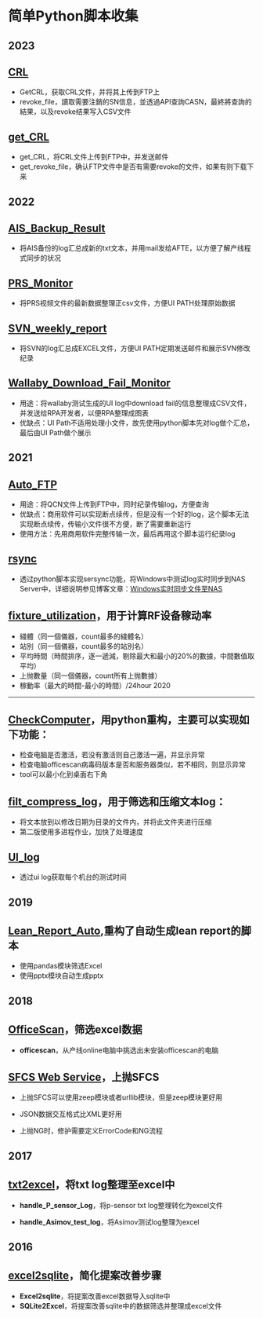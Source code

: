 简单Python脚本收集
===

2023
---

[CRL]()
---
- GetCRL，获取CRL文件，并将其上传到FTP上
- revoke_file，讀取需要注銷的SN信息，並透過API查詢CASN，最終將查詢的結果，以及revoke结果写入CSV文件

[get_CRL]()
---
- get_CRL，将CRL文件上传到FTP中，并发送邮件
- get_revoke_file，确认FTP文件中是否有需要revoke的文件，如果有则下载下来

2022
---

[AIS_Backup_Result]()
---
- 将AIS备份的log汇总成新的txt文本，并用mail发给AFTE，以方便了解产线程式同步的状况

[PRS_Monitor]()
---
- 将PRS视频文件的最新数据整理正csv文件，方便UI PATH处理原始数据

[SVN_weekly_report]()
---
- 将SVN的log汇总成EXCEL文件，方便UI PATH定期发送邮件和展示SVN修改纪录

[Wallaby_Download_Fail_Monitor]()
---
- 用途：将wallaby测试生成的UI log中download fail的信息整理成CSV文件，并发送给RPA开发者，以便RPA整理成图表
- 优缺点：UI Path不适用处理小文件，故先使用python脚本先对log做个汇总，最后由UI Path做个展示

2021
---

[Auto_FTP]()
---
- 用途：将QCN文件上传到FTP中，同时纪录传输log，方便查询
- 优缺点：商用软件可以实现断点续传，但是没有一个好的log，这个脚本无法实现断点续传，传输小文件很不方便，断了需要重新运行
- 使用方法：先用商用软件完整传输一次，最后再用这个脚本运行纪录log

[rsync]()
---
- 透过python脚本实现sersync功能，将Windows中测试log实时同步到NAS Server中，详细说明参见博客文章：[Windows实时同步文件至NAS](https://charles-miao.github.io/post/windows-rsync-realtime/)

[fixture_utilization](https://github.com/Charles-Miao/Python-in-Action/tree/master/fixture_utilization)，用于计算RF设备稼动率
---
- 綫體（同一個儀器，count最多的綫體名）
- 站別（同一個儀器，count最多的站別名）
- 平均時間（時間排序，逐一遞減，剔除最大和最小的20%的數據，中間數值取平均）
- 上抛數量（同一個儀器，count所有上抛數據）
- 稼動率（最大的時間-最小的時間）/24hour
2020
---

[CheckComputer](https://github.com/Charles-Miao/Python-in-Action/tree/master/CheckComputer)，用python重构，主要可以实现如下功能：
---

- 检查电脑是否激活，若没有激活则自己激活一遍，并显示异常
- 检查电脑officescan病毒码版本是否和服务器类似，若不相同，则显示异常
- tool可以最小化到桌面右下角

[filt_compress_log](https://github.com/Charles-Miao/Python-in-Action/tree/master/filt_compress_log)，用于筛选和压缩文本log：
---

- 将文本放到以修改日期为目录的文件内，并将此文件夹进行压缩
- 第二版使用多进程作业，加快了处理速度

[UI_log](https://github.com/Charles-Miao/Python-in-Action/tree/master/UI_log)
---

- 透过ui log获取每个机台的测试时间

2019
---

[Lean_Report_Auto](https://github.com/Charles-Miao/Python-in-Action/tree/master/Lean_Report_Auto),重构了自动生成lean report的脚本
---

- 使用pandas模块筛选Excel
- 使用pptx模块自动生成pptx

2018
---

[OfficeScan](https://github.com/Charles-Miao/Python-in-Action/tree/master/OfficeScan)，筛选excel数据
---

- **officescan**，从产线online电脑中挑选出未安装officescan的电脑


[SFCS Web Service](https://github.com/Charles-Miao/Python-in-Action/tree/master/WistronSFCS)，上抛SFCS
---

- 上抛SFCS可以使用zeep模块或者urllib模块，但是zeep模块更好用

- JSON数据交互格式比XML更好用

- 上抛NG时，修护需要定义ErrorCode和NG流程

2017
---

[txt2excel](https://github.com/Charles-Miao/Python-in-Action/tree/master/txt2excel)，将txt log整理至excel中
---

- **handle_P_sensor_Log**，将p-sensor txt log整理转化为excel文件

- **handle_Asimov_test_log**，将Asimov测试log整理为excel

2016
---

[excel2sqlite](https://github.com/Charles-Miao/Python-in-Action/tree/master/excel2sqlite)，简化提案改善步骤
---

- **Excel2sqlite**，将提案改善excel数据导入sqlite中
- **SQLite2Excel**，将提案改善sqlite中的数据筛选并整理成excel文件
